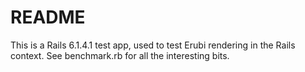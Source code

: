 # README

This is a Rails 6.1.4.1 test app, used to test Erubi rendering in the Rails context. See benchmark.rb for all the interesting bits.
